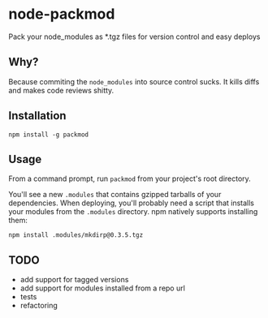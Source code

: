node-packmod
============

Pack your node_modules as *.tgz files for version control and easy deploys

Why?
----

Because commiting the `node_modules` into source control sucks. It kills
diffs and makes code reviews shitty.

Installation
------------

`npm install -g packmod`

Usage
-----

From a command prompt, run `packmod` from your project's root directory.

You'll see a new `.modules` that contains gzipped tarballs of your
dependencies. When deploying, you'll probably need a script that installs
your modules from the `.modules` directory. npm natively supports
installing them:

```
npm install .modules/mkdirp@0.3.5.tgz
```

TODO
----

* add support for tagged versions
* add support for modules installed from a repo url
* tests
* refactoring

